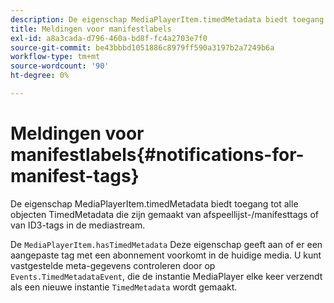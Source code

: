 ```yaml
---
description: De eigenschap MediaPlayerItem.timedMetadata biedt toegang tot alle objecten TimedMetadata die zijn gemaakt van afspeellijst-/manifesttags of van ID3-tags in de mediastream.
title: Meldingen voor manifestlabels
exl-id: a8a3cada-d796-460a-bd8f-fc4a2703e7f0
source-git-commit: be43bbbd1051886c8979ff590a3197b2a7249b6a
workflow-type: tm+mt
source-wordcount: '90'
ht-degree: 0%

---
```


# Meldingen voor manifestlabels{#notifications-for-manifest-tags}

De eigenschap MediaPlayerItem.timedMetadata biedt toegang tot alle objecten TimedMetadata die zijn gemaakt van afspeellijst-/manifesttags of van ID3-tags in de mediastream.

<!--<a id="section_9A22F6F1EA1F4F0C9E0C7687D12AA4AA"></a>-->

De `MediaPlayerItem.hasTimedMetadata` Deze eigenschap geeft aan of er een aangepaste tag met een abonnement voorkomt in de huidige media. U kunt vastgestelde meta-gegevens controleren door op `Events.TimedMetadataEvent`, die de instantie MediaPlayer elke keer verzendt als een nieuwe instantie `TimedMetadata` wordt gemaakt.

